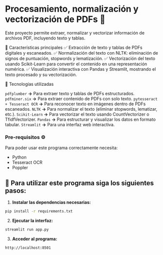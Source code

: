 # Procesamiento, normalización y vectorización de PDFs 📜

Este proyecto permite extraer, normalizar y vectorizar información de archivos PDF, incluyendo texto y tablas.

🔹 Características principales
✅ Extracción de texto y tablas de PDFs digitales y escaneados.
✅ Normalización del texto con NLTK: eliminación de signos de puntuación, stopwords y lematización.
✅ Vectorización del texto usando Scikit-Learn para convertir el contenido en una representación numérica.
✅ Visualización interactiva con Pandas y Streamlit, mostrando el texto procesado y su vectorización.


📌 Tecnologías utilizadas

``pdfplumber`` **→** Para extraer texto y tablas de PDFs estructurados.
``pdfminer.six`` **→** Para extraer contenido de PDFs con solo texto.
``pytesseract + Tesseract OCR`` **→** Para reconocer texto en imágenes dentro de PDFs escaneados.
``NLTK`` **→** Para normalizar el texto (eliminar stopwords, lematizar, etc.).
``Scikit-Learn`` **→** Para vectorizar el texto usando CountVectorizer o TfidfVectorizer.
``Pandas`` **→** Para estructurar y visualizar los datos en formato tabular.
``Streamlit`` **→** Para una interfaz web interactiva.


### Pre-requisitos ⚙️
Para poder usar este programa correctamente necesita:

- Python
- Tesseract OCR
- Poppler

## 📌 Para utilizar este programa siga los siguientes pasos:

1. **Instalar las dependencias necesarias:** 
````bash
pip install -r requirements.txt
````

2. **Ejecutar la interfaz:**
````bash
streamlit run app.py
````

3. **Acceder al programa:**

`http://localhost:8501`